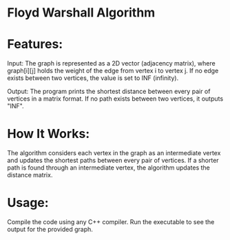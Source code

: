 # Floyd Warshall Algorithm
# Features:
Input: The graph is represented as a 2D vector (adjacency matrix), where graph[i][j] holds the weight of the edge from vertex i to vertex j. If no edge exists between two vertices, the value is set to INF (infinity).

Output: The program prints the shortest distance between every pair of vertices in a matrix format. If no path exists between two vertices, it outputs "INF".

# How It Works:
The algorithm considers each vertex in the graph as an intermediate vertex and updates the shortest paths between every pair of vertices.
If a shorter path is found through an intermediate vertex, the algorithm updates the distance matrix.

# Usage:
Compile the code using any C++ compiler.
Run the executable to see the output for the provided graph.
